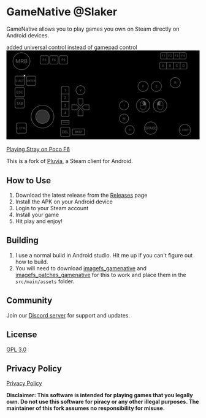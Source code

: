 # GameNative @Slaker


GameNative allows you to play games you own on Steam directly on Android devices.

added universal control instead of gamepad control
![image](Screenshot_2025-06-25-23-40-35-641_app.gamenative.jpg)

[Playing Stray on Poco F6](https://github.com/user-attachments/assets/1870fd14-7de9-4054-ba92-d3a5c73686b5)

This is a fork of [Pluvia](https://github.com/oxters168/Pluvia), a Steam client for Android.

## How to Use

1. Download the latest release from the [Releases](https://github.com/slaker222/GameNative-slaker/releases) page
2. Install the APK on your Android device
3. Login to your Steam account
4. Install your game
5. Hit play and enjoy!

## Building
1. I use a normal build in Android studio. Hit me up if you can't figure out how to build.
2. You will need to download [imagefs_gamenative](https://drive.google.com/file/d/1IfPTwHKcGbhrRBFd0JLBVvIdeA9bFocE/view?usp=sharing) and [imagefs_patches_gamenative](https://drive.google.com/file/d/1RJb204kybzigEcjHegh7y1T8lcXb_6wG/view?usp=drive_link) for this to work and place them in the `src/main/assets` folder.

## Community

Join our [Discord server](https://discord.gg/2hKv4VfZfE) for support and updates.

## License
[GPL 3.0](https://github.com/utkarshdalal/GameNative/blob/master/LICENSE)

## Privacy Policy
[Privacy Policy](https://github.com/utkarshdalal/GameNative/blob/master/PrivacyPolicy/README.md)

**Disclaimer: This software is intended for playing games that you legally own. Do not use this software for piracy or any other illegal purposes. The maintainer of this fork assumes no 
responsibility for misuse.**
